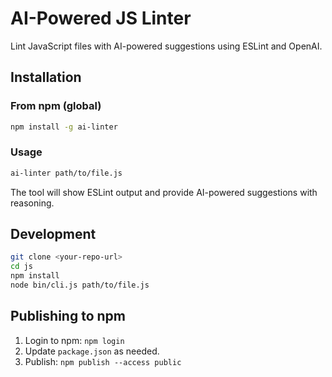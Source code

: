 # AI-Powered JS Linter

Lint JavaScript files with AI-powered suggestions using ESLint and OpenAI.

## Installation

### From npm (global)
```bash
npm install -g ai-linter
```

### Usage
```bash
ai-linter path/to/file.js
```

The tool will show ESLint output and provide AI-powered suggestions with reasoning.

## Development
```bash
git clone <your-repo-url>
cd js
npm install
node bin/cli.js path/to/file.js
```

## Publishing to npm
1. Login to npm: `npm login`
2. Update `package.json` as needed.
3. Publish: `npm publish --access public`